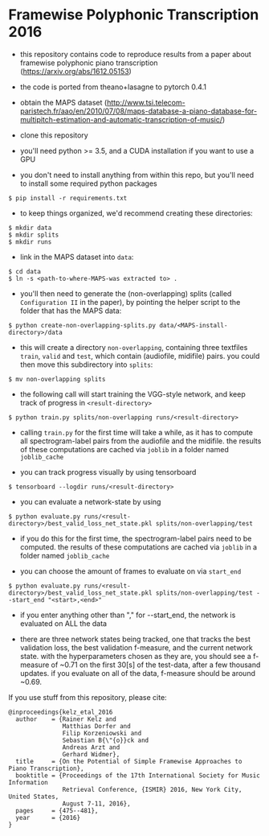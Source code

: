 # Framewise Polyphonic Transcription 2016
- this repository contains code to reproduce results from a paper about framewise polyphonic piano transcription (https://arxiv.org/abs/1612.05153)

- the code is ported from theano+lasagne to pytorch 0.4.1

- obtain the MAPS dataset (http://www.tsi.telecom-paristech.fr/aao/en/2010/07/08/maps-database-a-piano-database-for-multipitch-estimation-and-automatic-transcription-of-music/)

- clone this repository

- you'll need python >= 3.5, and a CUDA installation if you want to use a GPU

- you don't need to install anything from within this repo, but you'll need to install some required python packages
```
$ pip install -r requirements.txt
```

- to keep things organized, we'd recommend creating these directories:
```
$ mkdir data
$ mkdir splits
$ mkdir runs
```

- link in the MAPS dataset into `data`:
```
$ cd data
$ ln -s <path-to-where-MAPS-was extracted to> .
```

- you'll then need to generate the (non-overlapping) splits (called `Configuration II` in the paper), by pointing the helper script to the folder that has the MAPS data:
```
$ python create-non-overlapping-splits.py data/<MAPS-install-directory>/data
```

- this will create a directory `non-overlapping`, containing three textfiles `train`, `valid` and `test`, which contain (audiofile, midifile) pairs. you could then move this subdirectory into `splits`:
```
$ mv non-overlapping splits
```

- the following call will start training the VGG-style network, and keep track of progress in `<result-directory>`
```
$ python train.py splits/non-overlapping runs/<result-directory>
```

- calling `train.py` for the first time will take a while, as it has to compute all spectrogram-label pairs from the audiofile and the midifile. the results of these computations are cached via `joblib` in a folder named `joblib_cache`

- you can track progress visually by using tensorboard
```
$ tensorboard --logdir runs/<result-directory>
```

- you can evaluate a network-state by using
```
$ python evaluate.py runs/<result-directory>/best_valid_loss_net_state.pkl splits/non-overlapping/test
```

- if you do this for the first time, the spectrogram-label pairs need to be computed. the results of these computations are cached via `joblib` in a folder named `joblib_cache`

- you can choose the amount of frames to evaluate on via `start_end`
```
$ python evaluate.py runs/<result-directory>/best_valid_loss_net_state.pkl splits/non-overlapping/test --start_end "<start>,<end>"
```

- if you enter anything other than "<number>,<number>" for --start_end, the network is evaluated on ALL the data

- there are three network states being tracked, one that tracks the best validation loss, the best validation f-measure, and the current network state. with the hyperparameters chosen as they are, you should see a f-measure of ~0.71 on the first 30[s] of the test-data, after a few thousand updates. if you evaluate on all of the data, f-measure should be around ~0.69.


If you use stuff from this repository, please cite:
```
@inproceedings{kelz_etal_2016
  author    = {Rainer Kelz and
               Matthias Dorfer and
               Filip Korzeniowski and
               Sebastian B{\"{o}}ck and
               Andreas Arzt and
               Gerhard Widmer},
  title     = {On the Potential of Simple Framewise Approaches to Piano Transcription},
  booktitle = {Proceedings of the 17th International Society for Music Information
               Retrieval Conference, {ISMIR} 2016, New York City, United States,
               August 7-11, 2016},
  pages     = {475--481},
  year      = {2016}
}
```